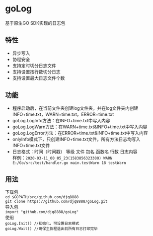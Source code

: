 # goLog
基于原生GO SDK实现的日志包
## 特性
+ 异步写入
+ 协程安全
+ 支持定时切分日志文件
+ 支持设置按行数切分日志
+ 支持设置最大日志文件个数
## 功能
+ 程序启动后，在当前文件夹创建log文件夹，并在log文件夹内创建INFO+time.txt，WARN+time.txt，ERROR+time.txt
+ goLog.LogInfo方法：在INFO+time.txt中写入内容
+ goLog.LogWarn方法：在WARN+time.txt&INFO+time.txt中写入内容
+ goLog.LogError方法：在ERROR+time.txt&INFO+time.txt中写入内容
+ onlyInfo模式下，只创建INFO+time.txt文件，所有方法日志均写入INFO+time.txt文件
+ 日志格式：时间（时间戳） 等级 文件 包名.函数名 行数 日志内容<br>
样例：`2020-03-11_00_05_23(1583856323300) WARN E:/Go/src/test/handler.go main.testWarn 18 testWarn`
## 用法
下载包 <br>
`cd $GOPATH/src/github.com/djq8888` <br>
`git clone https://github.com/djq8888/goLog.git` <br>
导入包 <br>
`import "github.com/djq8888/goLog"` <br>
使用 <br>
`goLog.Init() //初始化，可设置日志模式` <br>
`goLog.Wait() //确保主协程退出前所有日志打印完毕`